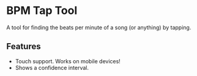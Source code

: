 # BPM Tap Tool

A tool for finding the beats per minute of a song (or anything) by tapping.

## Features

- Touch support. Works on mobile devices!
- Shows a confidence interval.
